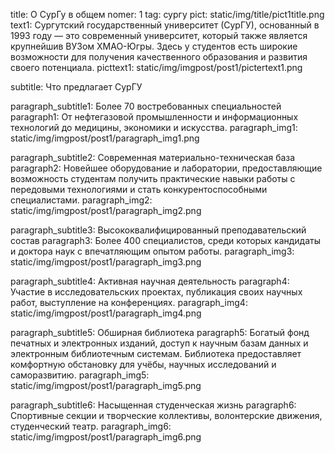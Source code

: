 title: О СурГу в общем
nomer: 1
tag: сургу
pict: static/img/title/pict1title.png
text1: Сургутский государственный университет (СурГУ), основанный в 1993 году — это современный университет, который также является крупнейшив ВУЗом ХМАО-Югры. Здесь у студентов есть широкие возможности для получения качественного образования и развития своего потенциала.
picttext1: static/img/imgpost/post1/pictertext1.png

subtitle: Что предлагает СурГУ

paragraph_subtitle1: Более 70 востребованных специальностей
paragraph1: От нефтегазовой промышленности и информационных технологий до медицины, экономики и искусства.
paragraph_img1: static/img/imgpost/post1/paragraph_img1.png

paragraph_subtitle2: Современная материально-техническая база
paragraph2: Новейшее оборудование и лаборатории, предоставляющие возможность студентам получить практические навыки работы с передовыми технологиями и стать конкурентоспособными специалистами.
paragraph_img2: static/img/imgpost/post1/paragraph_img2.png

paragraph_subtitle3: Высококвалифицированный преподавательский состав
paragraph3: Более 400 специалистов, среди которых кандидаты и доктора наук c впечатляющим опытом работы.
paragraph_img3: static/img/imgpost/post1/paragraph_img3.png

paragraph_subtitle4: Активная научная деятельность 
paragraph4: Участие в исследовательских проектах, публикация своих научных работ, выступление на конференциях.
paragraph_img4: static/img/imgpost/post1/paragraph_img4.png

paragraph_subtitle5: Обширная библиотека
paragraph5: Богатый фонд печатных и электронных изданий, доступ к научным базам данных и электронным библиотечным системам. Библиотека предоставляет комфортную обстановку для учёбы, научных исследований и саморазвитию.
paragraph_img5: static/img/imgpost/post1/paragraph_img5.png

paragraph_subtitle6: Насыщенная студенческая жизнь
paragraph6: Спортивные секции и творческие коллективы, волонтерские движения, студенческий театр.
paragraph_img6: static/img/imgpost/post1/paragraph_img6.png
